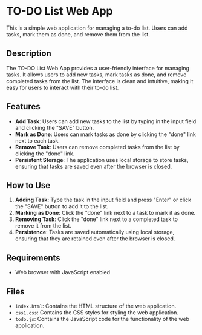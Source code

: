 # TO-DO List Web App

This is a simple web application for managing a to-do list. Users can add tasks, mark them as done, and remove them from the list.

## Description

The TO-DO List Web App provides a user-friendly interface for managing tasks. It allows users to add new tasks, mark tasks as done, and remove completed tasks from the list. The interface is clean and intuitive, making it easy for users to interact with their to-do list.

## Features

- **Add Task**: Users can add new tasks to the list by typing in the input field and clicking the "SAVE" button.
- **Mark as Done**: Users can mark tasks as done by clicking the "done" link next to each task.
- **Remove Task**: Users can remove completed tasks from the list by clicking the "done" link.
- **Persistent Storage**: The application uses local storage to store tasks, ensuring that tasks are saved even after the browser is closed.

## How to Use

1. **Adding Task**: Type the task in the input field and press "Enter" or click the "SAVE" button to add it to the list.
2. **Marking as Done**: Click the "done" link next to a task to mark it as done.
3. **Removing Task**: Click the "done" link next to a completed task to remove it from the list.
4. **Persistence**: Tasks are saved automatically using local storage, ensuring that they are retained even after the browser is closed.

## Requirements

- Web browser with JavaScript enabled

## Files

- `index.html`: Contains the HTML structure of the web application.
- `css1.css`: Contains the CSS styles for styling the web application.
- `todo.js`: Contains the JavaScript code for the functionality of the web application.
